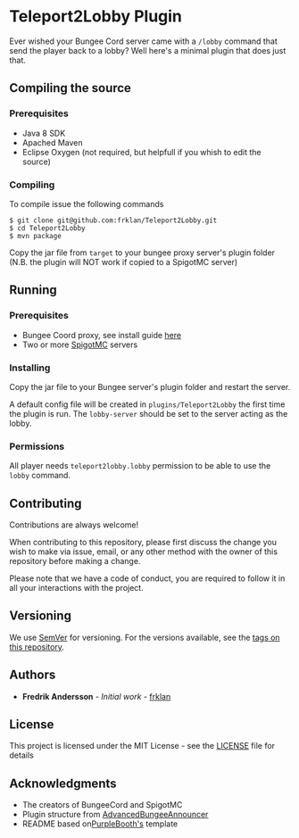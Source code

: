 # Teleport2Lobby Plugin

Ever wished your Bungee Cord server came with a ```/lobby``` command that send the player back to a lobby? Well here's a minimal plugin that does just that.

## Compiling the source

### Prerequisites

* Java 8 SDK
* Apached Maven
* Eclipse Oxygen (not required, but helpfull if you whish to edit the source)

### Compiling

To compile issue the following commands

````
$ git clone git@github.com:frklan/Teleport2Lobby.git
$ cd Teleport2Lobby
$ mvn package
````
Copy the jar file from ```target``` to your bungee proxy server's plugin folder (N.B. the plugin will NOT work if copied to a SpigotMC server)

## Running

### Prerequisites

* Bungee Coord proxy, see install guide [here](https://www.spigotmc.org/wiki/bungeecord-installation/)
* Two or more [SpigotMC](https://www.spigotmc.org/wiki/spigot/) servers

### Installing

Copy the jar file to your Bungee server's plugin folder and restart the server.

A default config file will be created in ```plugins/Teleport2Lobby``` the first time the plugin is run. The ```lobby-server``` should be set to the server acting as the lobby.

### Permissions

All player needs ```teleport2lobby.lobby``` permission to be able to use the ```lobby``` command.

## Contributing

Contributions are always welcome!

When contributing to this repository, please first discuss the change you wish to make via issue, email, or any other method with the owner of this repository before making a change.

Please note that we have a code of conduct, you are required to follow it in all your interactions with the project.

## Versioning

We use [SemVer](http://semver.org/) for versioning. For the versions available, see the [tags on this repository](https://github.com/frklan/Teleport2Lobby/tags).

## Authors

* **Fredrik Andersson** - *Initial work* - [frklan](https://github.com/frklan)

## License

This project is licensed under the MIT License - see the [LICENSE](LICENSE) file for details

## Acknowledgments

* The creators of BungeeCord and SpigotMC
* Plugin structure from [AdvancedBungeeAnnouncer](https://github.com/minecrafter/AdvancedBungeeAnnouncer)
* README based on[PurpleBooth's](https://github.com/PurpleBooth) template
